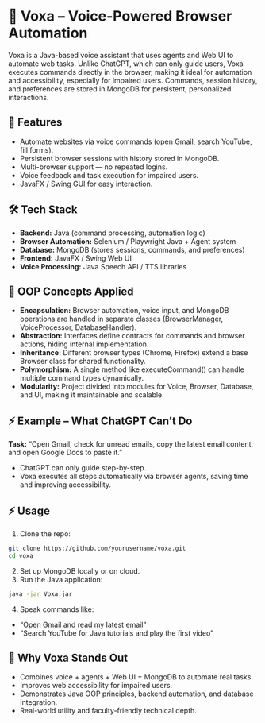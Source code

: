 # 🎤 Voxa – Voice-Powered Browser Automation

Voxa is a Java-based voice assistant that uses agents and Web UI to automate web tasks. Unlike ChatGPT, which can only guide users, Voxa executes commands directly in the browser, making it ideal for automation and accessibility, especially for impaired users. Commands, session history, and preferences are stored in MongoDB for persistent, personalized interactions.

## 🚀 Features

- Automate websites via voice commands (open Gmail, search YouTube, fill forms).
- Persistent browser sessions with history stored in MongoDB.
- Multi-browser support — no repeated logins.
- Voice feedback and task execution for impaired users.
- JavaFX / Swing GUI for easy interaction.

## 🛠️ Tech Stack

- **Backend:** Java (command processing, automation logic)
- **Browser Automation:** Selenium / Playwright Java + Agent system
- **Database:** MongoDB (stores sessions, commands, and preferences)
- **Frontend:** JavaFX / Swing Web UI
- **Voice Processing:** Java Speech API / TTS libraries

## 🎯 OOP Concepts Applied

- **Encapsulation:** Browser automation, voice input, and MongoDB operations are handled in separate classes (BrowserManager, VoiceProcessor, DatabaseHandler).
- **Abstraction:** Interfaces define contracts for commands and browser actions, hiding internal implementation.
- **Inheritance:** Different browser types (Chrome, Firefox) extend a base Browser class for shared functionality.
- **Polymorphism:** A single method like executeCommand() can handle multiple command types dynamically.
- **Modularity:** Project divided into modules for Voice, Browser, Database, and UI, making it maintainable and scalable.

## ⚡ Example – What ChatGPT Can’t Do

**Task:** “Open Gmail, check for unread emails, copy the latest email content, and open Google Docs to paste it.”

- ChatGPT can only guide step-by-step.
- Voxa executes all steps automatically via browser agents, saving time and improving accessibility.

## ⚡ Usage

1. Clone the repo:
```bash
git clone https://github.com/yourusername/voxa.git
cd voxa
```
2. Set up MongoDB locally or on cloud.
3. Run the Java application:
```bash
java -jar Voxa.jar
```
4. Speak commands like:
- “Open Gmail and read my latest email”
- “Search YouTube for Java tutorials and play the first video”

## 🌟 Why Voxa Stands Out

- Combines voice + agents + Web UI + MongoDB to automate real tasks.
- Improves web accessibility for impaired users.
- Demonstrates Java OOP principles, backend automation, and database integration.
- Real-world utility and faculty-friendly technical depth.
